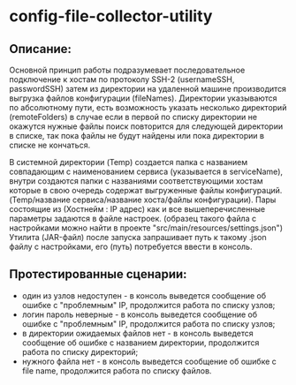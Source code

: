 # config-file-collector-utility

<h2>Описание:</h2>
Основной принцип работы подразумевает последовательное подключение к хостам по протоколу SSH-2 (usernameSSH, passwordSSH) затем из директории на удаленной машине производится выгрузка файлов конфигурации (fileNames). 
Директории указываются по абсолютному пути, есть возможность указать несколько директорий (remoteFolders) в случае если в первой по списку директории не окажутся нужные файлы поиск повторится для следующей директории в списке, 
так пока файлы не будут найдены или пока директории в списке не кончаться.

В системной директории (Temp) создается папка с названием совпадающим с наименованием сервиса (указывается в serviceName), внутри создаются папки с названиями соответствующими хостам которые в свою очередь содержат выгруженные файлы конфигураций. (Temp/название сервиса/название хоста/файлы конфигурации).
Пары состоящие из (Хостнейм : IP адрес) как и все вышеперечисленные параметры задаются в файле настроек.
(образец такого файла с настройками можно найти в проекте "src/main/resources/settings.json")
Утилита (JAR-файл) после запуска запрашивает путь к такому .json файлу с настройками, его (путь) потребуется ввести в консоль.

<h2>Протестированные сценарии:</h2>

<ul>
  <li>один из узлов недоступен - в консоль выведется сообщение об ошибке с "проблемным" IP, продолжится работа по списку узлов;</li>
  <li>логин пароль неверные - в консоль выведется сообщение об ошибке с "проблемным" IP, продолжится работа по списку узлов;</li>
  <li>в директории ожидаемых файлов нет - в консоль выведется сообщение об ошибке с названием директории, продолжится работа по списку директорий;</li>
  <li>нужного файла нет - в консоль выведется сообщение об ошибке с file name, продолжится работа по списку файлов.</li>
</ul>
